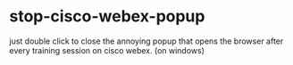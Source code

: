 # stop-cisco-webex-popup
just double click to close the annoying popup that opens the browser after every training session on cisco webex. (on windows)
